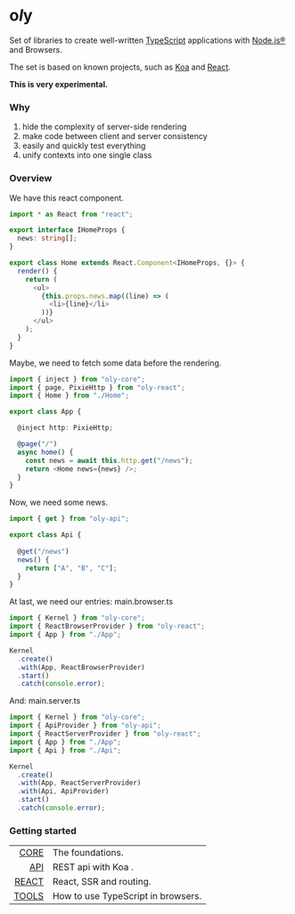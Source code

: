# o*l*y

Set of libraries to create well-written [TypeScript](https://github.com/Microsoft/TypeScript) applications with [Node.js®](https://nodejs.org/en/) and Browsers.

The set is based on known projects, such as [Koa](https://github.com/koajs/koa) and [React](https://github.com/facebook/react).

**This is very experimental.**

### Why

1. hide the complexity of server-side rendering
2. make code between client and server consistency
3. easily and quickly test everything
4. unify contexts into one single class

### Overview

We have this react component.
```ts
import * as React from "react";

export interface IHomeProps {
  news: string[];
}

export class Home extends React.Component<IHomeProps, {}> {
  render() {
    return (
      <ul>
        {this.props.news.map((line) => (
          <li>{line}</li>
        ))}
      </ul>
    );
  }
}
```

Maybe, we need to fetch some data before the rendering.
```ts
import { inject } from "oly-core";
import { page, PixieHttp } from "oly-react";
import { Home } from "./Home";

export class App {

  @inject http: PixieHttp;

  @page("/")
  async home() {
    const news = await this.http.get("/news");
    return <Home news={news} />;
  }
}
```

Now, we need some news.
```ts
import { get } from "oly-api";

export class Api {
  
  @get("/news") 
  news() {
    return ["A", "B", "C"];
  }
}
```

At last, we need our entries: main.browser.ts
```ts
import { Kernel } from "oly-core";
import { ReactBrowserProvider } from "oly-react";
import { App } from "./App";

Kernel
  .create()
  .with(App, ReactBrowserProvider)
  .start()
  .catch(console.error);
```

And: main.server.ts
```ts
import { Kernel } from "oly-core";
import { ApiProvider } from "oly-api";
import { ReactServerProvider } from "oly-react";
import { App } from "./App";
import { Api } from "./Api";

Kernel
  .create()
  .with(App, ReactServerProvider)
  .with(Api, ApiProvider)
  .start()
  .catch(console.error);
```

### Getting started

|                                            |                                        |
|-------------------------------------------:|----------------------------------------|
| [CORE](https://noly.me/oly/#/m/oly-core)   | The foundations.                       | 
| [API](https://noly.me/oly/#/m/oly-api)     | REST api with Koa    .                 | 
| [REACT](https://noly.me/oly/#/m/oly-react) | React, SSR and routing.                | 
| [TOOLS](https://noly.me/oly/#/m/oly-tools) | How to use TypeScript in browsers.     | 
